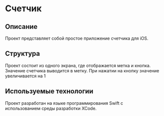 # Счетчик

## Описание

Проект представляет собой простое приложение счетчика для iOS.

## Структура

Проект состоит из одного экрана, где отображается метка и кнопка. Значение счетчика выводится в метку. При нажатии на кнопку значение увеличивается на 1

## Используемые технологии

Проект разработан на языке программирования Swift с использованием среды разработки XCode.

